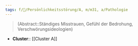 ```yaml
---
tags: f/💭/Persönlichkeitsstörung/A, m/m31, a/Pathologie
---
```

> (Abstract::Ständiges Misstrauen, Gefühl der Bedrohung, Verschwörungsideologien)
- **Cluster**:: [[Cluster A]]